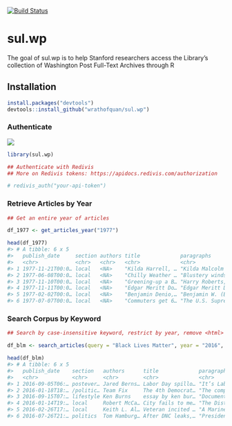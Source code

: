 
<!-- README.md is generated from README.Rmd. Please edit that file -->

[![Build
Status](https://travis-ci.org/wrathofquan/sul.wp.svg?branch=master)](https://travis-ci.org/wrathofquan/sul.wp)

# sul.wp

<!-- badges: start -->
<!-- badges: end -->

The goal of sul.wp is to help Stanford researchers access the Library’s
collection of Washington Post Full-Text Archives through R

## Installation

``` r
install.packages("devtools")
devtools::install_github("wrathofquan/sul.wp")
```

### Authenticate

![](assets/redivis-api.gif)

``` r
library(sul.wp)

## Authenticate with Redivis
## More on Redivis tokens: https://apidocs.redivis.com/authorization

# redivis_auth("your-api-token")
```

### Retrieve Articles by Year

``` r
## Get an entire year of articles

df_1977 <- get_articles_year("1977")

head(df_1977)
#> # A tibble: 6 x 5
#>   publish_date     section authors title             paragraphs                 
#>   <chr>            <chr>   <chr>   <chr>             <chr>                      
#> 1 1977-11-21T00:0… local   <NA>    "Kilda Harrell, … "Kilda Malcolm Harrell, 84…
#> 2 1977-06-08T00:0… local   <NA>    "Chilly Weather … "Blustery winds and unreas…
#> 3 1977-11-10T00:0… local   <NA>    "Greening-up a B… "Harry Roberts, Washington…
#> 4 1977-11-11T00:0… local   <NA>    "Edgar Meritt Do… "Edgar Meritt Douglass, 74…
#> 5 1977-02-02T00:0… local   <NA>    "Benjamin Denio,… "Benjamin W. (Ben) Denio, …
#> 6 1977-07-07T00:0… local   <NA>    "Commuters get 6… "The U.S. Supreme Court th…
```

### Search Corpus by Keyword

``` r
## Search by case-insensitive keyword, restrict by year, remove <html> formatting from articles

df_blm <- search_articles(query = "Black Lives Matter", year = "2016", strip_html = TRUE)

head(df_blm)
#> # A tibble: 6 x 5
#>   publish_date    section   authors      title             paragraphs           
#>   <chr>           <chr>     <chr>        <chr>             <chr>                
#> 1 2016-09-05T06:… postever… Jared Berns… Labor Day spillo… "It’s Labor Day, so …
#> 2 2016-01-18T18:… /politic… Team Fix     The 4th Democrat… "The complete transc…
#> 3 2016-09-15T07:… lifestyle Ken Burns    essay by ken bur… "Documentary filmmak…
#> 4 2016-01-14T19:… local     Robert McCa… City fails to me… "The District failed…
#> 5 2016-02-26T17:… local     Keith L. Al… Veteran incited … "A Marine war vetera…
#> 6 2016-07-26T21:… politics  Tom Hamburg… After DNC leaks,… "President Obama on …
```

<!-- What is special about using `README.Rmd` instead of just `README.md`? You can include R chunks like so: -->
<!-- ```{r cars} -->
<!-- summary(cars) -->
<!-- ``` -->
<!-- You'll still need to render `README.Rmd` regularly, to keep `README.md` up-to-date. `devtools::build_readme()` is handy for this. You could also use GitHub Actions to re-render `README.Rmd` every time you push. An example workflow can be found here: <https://github.com/r-lib/actions/tree/master/examples>. -->
<!-- You can also embed plots, for example: -->
<!-- ```{r pressure, echo = FALSE} -->
<!-- plot(pressure) -->
<!-- ``` -->
<!-- In that case, don't forget to commit and push the resulting figure files, so they display on GitHub and CRAN. -->
